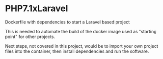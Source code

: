 # PHP7.1xLaravel
Dockerfile with dependencies to start a Laravel based project

This is needed to automate the build of the docker image used as "starting point" for other projects.

Next steps, not covered in this project, would be to import your own project files into the container, then install dependencies and run the software.
